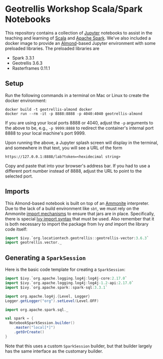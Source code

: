 # Geotrellis Workshop Scala/Spark Notebooks

This repository contains a collection of [Jupyter](https://jupyter.org) notebooks to assist in the teaching and learning of [Scala](https://www.scala-lang.org/api/2.12.2/) and [Apache Spark](http://spark.apache.org).  We've also included a docker image to provide an [Almond](https://github.com/almond-sh/almond)-based Jupyter environment with some preloaded libraries.  The preloaded libraries are

- Spark 3.3.1
- Geotrellis 3.6.3
- Rasterframes 0.11.1

## Setup

Run the following commands in a terminal on Mac or Linux to create the docker environment:
```shell
docker build -t geotrellis-almond docker
docker run --rm -it -p 8888:8888 -p 4040:4040 geotrellis-almond
```
If you are using your local ports 8888 or 4040, adjust the `-p` arguments to the above to be, e.g., `-p 9999:8888` to redirect the container's internal port 8888 to your local machine's port 9999.

Upon running the above, a Jupyter splash screen will display in the terminal, and somewhere in that text, you will see a URL of the form
```
https://127.0.0.1:8888/lab?token=<hexidecimal string>
```
Copy and paste that into your browser's address bar.  If you had to use a different port number instead of 8888, adjust the URL to point to the selected port.

## Imports

This Almond-based notebook is built on top of an [Ammonite](http://ammonite.io/) interpreter.  Due to the lack of a build environment like `sbt`, we must rely on the Ammonite [import mechanisms](https://ammonite.io/#MagicImports) to ensure that jars are in place.  Specifically, there is special [Ivy import syntax](https://ammonite.io/#import$ivy) that must be used.  Also remember that it is both necessary to import the package from Ivy _and_ import the library code itself:
```scala
import $ivy.`org.locationtech.geotrellis::geotrellis-vector:3.6.3`
import geotrellis.vector._
```

## Generating a `SparkSession`

Here is the basic code template for creating a `SparkSession`:
```scala
import $ivy.`org.apache.logging.log4j:log4j-core:2.17.0`
import $ivy.`org.apache.logging.log4j:log4j-1.2-api:2.17.0`
import $ivy.`org.apache.spark::spark-sql:3.3.1`

import org.apache.log4j.{Level, Logger}
Logger.getLogger("org").setLevel(Level.OFF)

import org.apache.spark.sql._

val spark = {
  NotebookSparkSession.builder()
    .master("local[*]")
    .getOrCreate()
}
```
Note that this uses a custom `SparkSession` builder, but that builder largely has the same interface as the customary builder.
